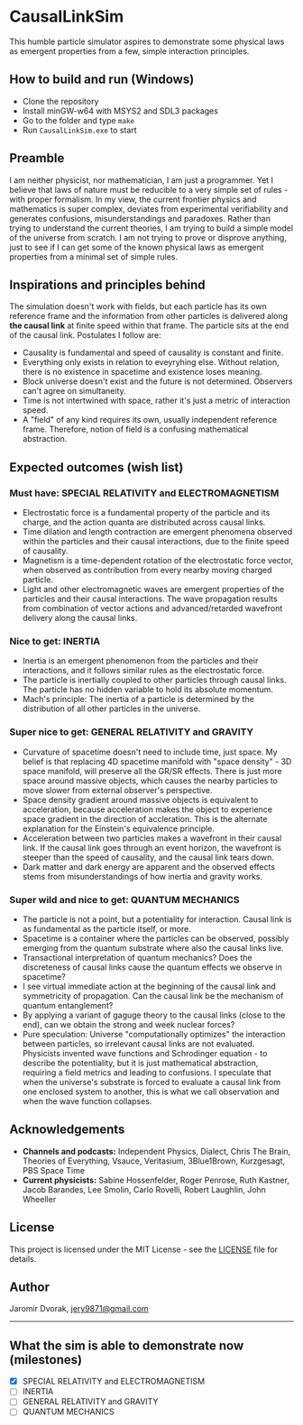 # CausalLinkSim

This humble particle simulator aspires to demonstrate some physical laws as emergent properties from a few, simple interaction principles.

## How to build and run (Windows)

- Clone the repository
- Install minGW-w64 with MSYS2 and SDL3 packages
- Go to the folder and type `make`
- Run `CausalLinkSim.exe` to start

## Preamble

I am neither physicist, nor mathematician, I am just a programmer. Yet I believe that laws of nature must be reducible to a very simple set of rules - with proper formalism. In my view, the current frontier physics and mathematics is super complex, deviates from experimental verifiability and generates confusions, misunderstandings and paradoxes. Rather than trying to understand the current theories, I am trying to build a simple model of the universe from scratch. I am not trying to prove or disprove anything, just to see if I can get some of the known physical laws as emergent properties from a minimal set of simple rules.

## Inspirations and principles behind

The simulation doesn't work with fields, but each particle has its own reference frame and the information from other particles is delivered along **the causal link** at finite speed within that frame. The particle sits at the end of the causal link. Postulates I follow are:

- Causality is fundamental and speed of causality is constant and finite.
- Everything only exists in relation to eveyryhing else. Without relation, there is no existence in spacetime and existence loses meaning.
- Block universe doesn't exist and the future is not determined. Observers can't agree on simultaneity.
- Time is not intertwined with space, rather it's just a metric of interaction speed.
- A "field" of any kind requires its own, usually independent reference frame. Therefore, notion of field is a confusing mathematical abstraction.

## Expected outcomes (wish list)

### Must have: SPECIAL RELATIVITY and ELECTROMAGNETISM

- Electrostatic force is a fundamental property of the particle and its charge, and the action quanta are distributed across causal links.
- Time dilation and length contraction are emergent phenomena observed within the particles and their causal interactions, due to the finite speed of causality.
- Magnetism is a time-dependent rotation of the electrostatic force vector, when observed as contribution from every nearby moving charged particle.
- Light and other electromagnetic waves are emergent properties of the particles and their causal interactions. The wave propagation results from combination of vector actions and advanced/retarded wavefront delivery along the causal links.

### Nice to get: INERTIA

- Inertia is an emergent phenomenon from the particles and their interactions, and it follows similar rules as the electrostatic force.
- The particle is inertially coupled to other particles through causal links. The particle has no hidden variable to hold its absolute momentum.
- Mach's principle: The inertia of a particle is determined by the distribution of all other particles in the universe.

### Super nice to get: GENERAL RELATIVITY and GRAVITY

- Curvature of spacetime doesn't need to include time, just space. My belief is that replacing 4D spacetime manifold with "space density" - 3D space manifold, will preserve all the GR/SR effects. There is just more space around massive objects, which causes the nearby particles to move slower from external observer's perspective.
- Space density gradient around massive objects is equivalent to acceleration, because acceleration makes the object to experience space gradient in the direction of accleration. This is the alternate explanation for the Einstein's equivalence principle.
- Acceleration between two particles makes a wavefront in their causal link. If the causal link goes through an event horizon, the wavefront is steeper than the speed of causality, and the causal link tears down.
- Dark matter and dark energy are apparent and the observed effects stems from misunderstandings of how inertia and gravity works.

### Super wild and nice to get: QUANTUM MECHANICS

- The particle is not a point, but a potentiality for interaction. Causal link is as fundamental as the particle itself, or more.
- Spacetime is a container where the particles can be observed, possibly emerging from the quantum substrate where also the causal links live.
- Transactional interpretation of quantum mechanics? Does the discreteness of causal links cause the quantum effects we observe in spacetime?
- I see virtual immediate action at the beginning of the causal link and symmetricity of propagation. Can the causal link be the mechanism of quantum entanglement?
- By applying a variant of gaguge theory to the causal links (close to the end), can we obtain the strong and week nuclear forces?
- Pure speculation: Universe "computationally optimizes" the interaction between particles, so irrelevant causal links are not evaluated. Physicists invented wave functions and Schrodinger equation - to describe the potentiality, but it is just mathematical abstraction, requiring a field metrics and leading to confusions. I speculate that when the universe's substrate is forced to evaluate a causal link from one enclosed system to another, this is what we call observation and when the wave function collapses.

## Acknowledgements

- **Channels and podcasts:** Independent Physics, Dialect, Chris The Brain, Theories of Everything, Vsauce, Veritasium, 3Blue1Brown, Kurzgesagt, PBS Space Time
- **Current physicists:** Sabine Hossenfelder, Roger Penrose, Ruth Kastner, Jacob Barandes, Lee Smolin, Carlo Rovelli, Robert Laughlin, John Wheeller

## License

This project is licensed under the MIT License - see the [LICENSE](LICENSE) file for details.

## Author

Jaromir Dvorak, jery9871@gmail.com

---

## What the sim is able to demonstrate now (milestones)

- [x] SPECIAL RELATIVITY and ELECTROMAGNETISM
- [ ] INERTIA
- [ ] GENERAL RELATIVITY and GRAVITY
- [ ] QUANTUM MECHANICS
